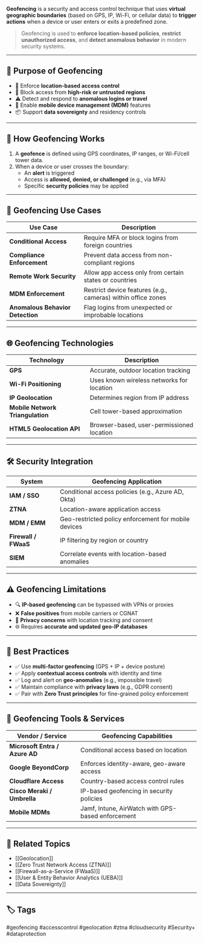 **Geofencing** is a security and access control technique that uses **virtual geographic boundaries** (based on GPS, IP, Wi-Fi, or cellular data) to **trigger actions** when a device or user enters or exits a predefined zone.

>Geofencing is used to **enforce location-based policies**, **restrict unauthorized access**, and **detect anomalous behavior** in modern security systems.

---

## 🎯 Purpose of Geofencing

- 🔐 Enforce **location-based access control**
- 🚫 Block access from **high-risk or untrusted regions**
- ⚠️ Detect and respond to **anomalous logins or travel**
- 📱 Enable **mobile device management (MDM)** features
- 📦 Support **data sovereignty** and residency controls

---

## 🧱 How Geofencing Works

1. A **geofence** is defined using GPS coordinates, IP ranges, or Wi-Fi/cell tower data.
2. When a device or user crosses the boundary:
   - An **alert** is triggered
   - Access is **allowed, denied, or challenged** (e.g., via MFA)
   - Specific **security policies** may be applied

---

## 🧠 Geofencing Use Cases

| Use Case                         | Description                                                  |
|----------------------------------|--------------------------------------------------------------|
| **Conditional Access**           | Require MFA or block logins from foreign countries           |
| **Compliance Enforcement**       | Prevent data access from non-compliant regions               |
| **Remote Work Security**         | Allow app access only from certain states or countries       |
| **MDM Enforcement**              | Restrict device features (e.g., cameras) within office zones |
| **Anomalous Behavior Detection** | Flag logins from unexpected or improbable locations          |

---

## 🌐 Geofencing Technologies

| Technology           | Description                                |
|----------------------|--------------------------------------------|
| **GPS**              | Accurate, outdoor location tracking         |
| **Wi-Fi Positioning**| Uses known wireless networks for location   |
| **IP Geolocation**   | Determines region from IP address           |
| **Mobile Network Triangulation** | Cell tower-based approximation     |
| **HTML5 Geolocation API** | Browser-based, user-permissioned location |

---

## 🛠 Security Integration

| System                | Geofencing Application                                     |
|-----------------------|------------------------------------------------------------|
| **IAM / SSO**         | Conditional access policies (e.g., Azure AD, Okta)         |
| **ZTNA**              | Location-aware application access                          |
| **MDM / EMM**         | Geo-restricted policy enforcement for mobile devices       |
| **Firewall / FWaaS**  | IP filtering by region or country                          |
| **SIEM**              | Correlate events with location-based anomalies             |

---

## ⚠️ Geofencing Limitations

- 🔍 **IP-based geofencing** can be bypassed with VPNs or proxies
- ❌ **False positives** from mobile carriers or CGNAT
- 🔐 **Privacy concerns** with location tracking and consent
- 🌐 Requires **accurate and updated geo-IP databases**

---

## 🔐 Best Practices

- ✅ Use **multi-factor geofencing** (GPS + IP + device posture)
- ✅ Apply **contextual access controls** with identity and time
- ✅ Log and alert on **geo-anomalies** (e.g., impossible travel)
- ✅ Maintain compliance with **privacy laws** (e.g., GDPR consent)
- ✅ Pair with **Zero Trust principles** for fine-grained policy enforcement

---

## 🧰 Geofencing Tools & Services

| Vendor / Service        | Geofencing Capabilities                           |
|-------------------------|---------------------------------------------------|
| **Microsoft Entra / Azure AD** | Conditional access based on location      |
| **Google BeyondCorp**   | Enforces identity-aware, geo-aware access         |
| **Cloudflare Access**   | Country-based access control rules                |
| **Cisco Meraki / Umbrella** | IP-based geofencing in security policies    |
| **Mobile MDMs**         | Jamf, Intune, AirWatch with GPS-based enforcement |

---

## 📎 Related Topics

- [[Geolocation]]
- [[Zero Trust Network Access (ZTNA)]]
- [[Firewall-as-a-Service (FWaaS)]]
- [[User & Entity Behavior Analytics (UEBA)]]
- [[Data Sovereignty]]

---

## 🏷 Tags

#geofencing #accesscontrol #geolocation #ztna #cloudsecurity #Security+ #dataprotection
